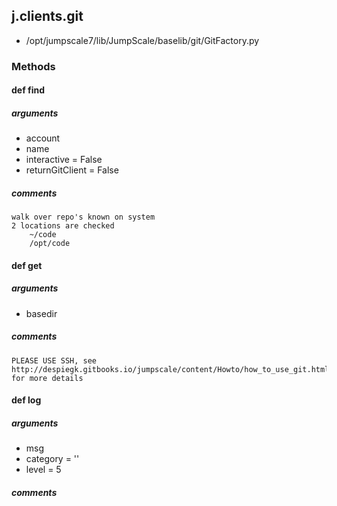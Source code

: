 ## j.clients.git

- /opt/jumpscale7/lib/JumpScale/baselib/git/GitFactory.py

### Methods

#### def find 
##### arguments

- account
- name
- interactive = False
- returnGitClient = False

##### comments

```
walk over repo's known on system
2 locations are checked
    ~/code
    /opt/code

```

#### def get 
##### arguments

- basedir

##### comments

```
PLEASE USE SSH, see http://despiegk.gitbooks.io/jumpscale/content/Howto/how_to_use_git.html for more details

```

#### def log 
##### arguments

- msg
- category = ''
- level = 5

##### comments

```

```

